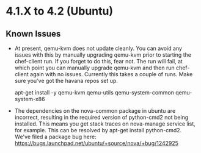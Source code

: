 4.1.X to 4.2 (Ubuntu)
=====================


Known Issues
-------------

* At present, qemu-kvm does not update cleanly.  You can avoid any
  issues with this by manually upgrading qemu-kvm prior to starting
  the chef-client run.  If you forget to do this, fear not.  The run
  will fail, at which point you can manually upgrade qemu-kvm and then
  run chef-client again with no issues.  Currently this takes a couple
  of runs.  Make sure you've got the havana repos set up.

  apt-get install -y qemu-kvm qemu-utils qemu-system-common qemu-system-x86


* The dependencies on the nova-common package in ubuntu are incorrect,
  resulting in the required version of python-cmd2 not being
  installed.  This means you get stack traces on nova-manage service
  list, for example.  This can be resolved by apt-get install
  python-cmd2.  We've filed a package bug here:
  https://bugs.launchpad.net/ubuntu/+source/nova/+bug/1242925
